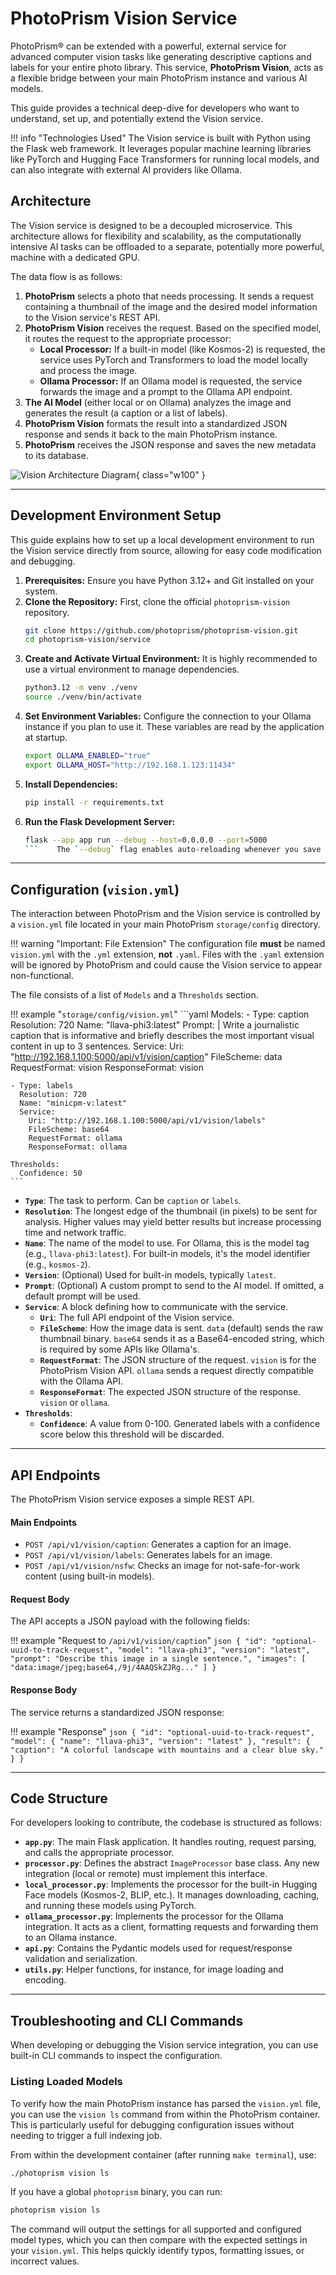 # PhotoPrism Vision Service

PhotoPrism® can be extended with a powerful, external service for advanced computer vision tasks like generating descriptive captions and labels for your entire photo library. This service, **PhotoPrism Vision**, acts as a flexible bridge between your main PhotoPrism instance and various AI models.

This guide provides a technical deep-dive for developers who want to understand, set up, and potentially extend the Vision service.

!!! info "Technologies Used"
    The Vision service is built with Python using the Flask web framework. It leverages popular machine learning libraries like PyTorch and Hugging Face Transformers for running local models, and can also integrate with external AI providers like Ollama.

## Architecture

The Vision service is designed to be a decoupled microservice. This architecture allows for flexibility and scalability, as the computationally intensive AI tasks can be offloaded to a separate, potentially more powerful, machine with a dedicated GPU.

The data flow is as follows:

1.  **PhotoPrism** selects a photo that needs processing. It sends a request containing a thumbnail of the image and the desired model information to the Vision service's REST API.
2.  **PhotoPrism Vision** receives the request. Based on the specified model, it routes the request to the appropriate processor:
    *   **Local Processor:** If a built-in model (like Kosmos-2) is requested, the service uses PyTorch and Transformers to load the model locally and process the image.
    *   **Ollama Processor:** If an Ollama model is requested, the service forwards the image and a prompt to the Ollama API endpoint.
3.  **The AI Model** (either local or on Ollama) analyzes the image and generates the result (a caption or a list of labels).
4.  **PhotoPrism Vision** formats the result into a standardized JSON response and sends it back to the main PhotoPrism instance.
5.  **PhotoPrism** receives the JSON response and saves the new metadata to its database.

![Vision Architecture Diagram](https://dl.photoprism.app/img/diagrams/photoprism-vision-ollama.svg){ class="w100" }

---

## Development Environment Setup

This guide explains how to set up a local development environment to run the Vision service directly from source, allowing for easy code modification and debugging.

1.  **Prerequisites:** Ensure you have Python 3.12+ and Git installed on your system.
2.  **Clone the Repository:** First, clone the official `photoprism-vision` repository.
    ```bash
    git clone https://github.com/photoprism/photoprism-vision.git
    cd photoprism-vision/service
    ```
3.  **Create and Activate Virtual Environment:** It is highly recommended to use a virtual environment to manage dependencies.
    ```bash
    python3.12 -m venv ./venv
    source ./venv/bin/activate
    ```
4.  **Set Environment Variables:** Configure the connection to your Ollama instance if you plan to use it. These variables are read by the application at startup.
    ```bash
    export OLLAMA_ENABLED="true"
    export OLLAMA_HOST="http://192.168.1.123:11434"
    ```
5.  **Install Dependencies:**
    ```bash
    pip install -r requirements.txt
    ```
6.  **Run the Flask Development Server:**
    ```bash
    flask --app app run --debug --host=0.0.0.0 --port=5000
    ```    The `--debug` flag enables auto-reloading whenever you save a change in the code, and `--host=0.0.0.0` makes the service accessible from other machines on your network, such as your main PhotoPrism instance.

---

## Configuration (`vision.yml`)

The interaction between PhotoPrism and the Vision service is controlled by a `vision.yml` file located in your main PhotoPrism `storage/config` directory.

!!! warning "Important: File Extension"
    The configuration file **must** be named `vision.yml` with the `.yml` extension, **not** `.yaml`. Files with the `.yaml` extension will be ignored by PhotoPrism and could cause the Vision service to appear non-functional.

The file consists of a list of `Models` and a `Thresholds` section.

!!! example "`storage/config/vision.yml`"
    ```yaml
    Models:
    - Type: caption
      Resolution: 720
      Name: "llava-phi3:latest"
      Prompt: |
        Write a journalistic caption that is informative and briefly describes the most important visual content in up to 3 sentences.
      Service:
        Uri: "http://192.168.1.100:5000/api/v1/vision/caption"
        FileScheme: data
        RequestFormat: vision
        ResponseFormat: vision

    - Type: labels
      Resolution: 720
      Name: "minicpm-v:latest"
      Service:
        Uri: "http://192.168.1.100:5000/api/v1/vision/labels"
        FileScheme: base64
        RequestFormat: ollama
        ResponseFormat: ollama

    Thresholds:
      Confidence: 50
    ```

*   **`Type`**: The task to perform. Can be `caption` or `labels`.
*   **`Resolution`**: The longest edge of the thumbnail (in pixels) to be sent for analysis. Higher values may yield better results but increase processing time and network traffic.
*   **`Name`**: The name of the model to use. For Ollama, this is the model tag (e.g., `llava-phi3:latest`). For built-in models, it's the model identifier (e.g., `kosmos-2`).
*   **`Version`**: (Optional) Used for built-in models, typically `latest`.
*   **`Prompt`**: (Optional) A custom prompt to send to the AI model. If omitted, a default prompt will be used.
*   **`Service`**: A block defining how to communicate with the service.
    *   **`Uri`**: The full API endpoint of the Vision service.
    *   **`FileScheme`**: How the image data is sent. `data` (default) sends the raw thumbnail binary. `base64` sends it as a Base64-encoded string, which is required by some APIs like Ollama's.
    *   **`RequestFormat`**: The JSON structure of the request. `vision` is for the PhotoPrism Vision API. `ollama` sends a request directly compatible with the Ollama API.
    *   **`ResponseFormat`**: The expected JSON structure of the response. `vision` or `ollama`.
*   **`Thresholds`**:
    *   **`Confidence`**: A value from 0-100. Generated labels with a confidence score below this threshold will be discarded.

---

## API Endpoints

The PhotoPrism Vision service exposes a simple REST API.

#### Main Endpoints

*   `POST /api/v1/vision/caption`: Generates a caption for an image.
*   `POST /api/v1/vision/labels`: Generates labels for an image.
*   `POST /api/v1/vision/nsfw`: Checks an image for not-safe-for-work content (using built-in models).

#### Request Body

The API accepts a JSON payload with the following fields:

!!! example "Request to `/api/v1/vision/caption`"
    ```json
    {
        "id": "optional-uuid-to-track-request",
        "model": "llava-phi3",
        "version": "latest",
        "prompt": "Describe this image in a single sentence.",
        "images": [
          "data:image/jpeg;base64,/9j/4AAQSkZJRg..."
        ]
    }
    ```

#### Response Body

The service returns a standardized JSON response:

!!! example "Response"
    ```json
    {
        "id": "optional-uuid-to-track-request",
        "model": {
            "name": "llava-phi3",
            "version": "latest"
        },
        "result": {
            "caption": "A colorful landscape with mountains and a clear blue sky."
        }
    }
    ```

---

## Code Structure

For developers looking to contribute, the codebase is structured as follows:

*   **`app.py`**: The main Flask application. It handles routing, request parsing, and calls the appropriate processor.
*   **`processor.py`**: Defines the abstract `ImageProcessor` base class. Any new integration (local or remote) must implement this interface.
*   **`local_processor.py`**: Implements the processor for the built-in Hugging Face models (Kosmos-2, BLIP, etc.). It manages downloading, caching, and running these models using PyTorch.
*   **`ollama_processor.py`**: Implements the processor for the Ollama integration. It acts as a client, formatting requests and forwarding them to an Ollama instance.
*   **`api.py`**: Contains the Pydantic models used for request/response validation and serialization.
*   **`utils.py`**: Helper functions, for instance, for image loading and encoding.

---

## Troubleshooting and CLI Commands

When developing or debugging the Vision service integration, you can use built-in CLI commands to inspect the configuration.

### Listing Loaded Models

To verify how the main PhotoPrism instance has parsed the `vision.yml` file, you can use the `vision ls` command from within the PhotoPrism container. This is particularly useful for debugging configuration issues without needing to trigger a full indexing job.

From within the development container (after running `make terminal`), use:

```bash
./photoprism vision ls
```

If you have a global `photoprism` binary, you can run:

```bash
photoprism vision ls
```

The command will output the settings for all supported and configured model types, which you can then compare with the expected settings in your `vision.yml`. This helps quickly identify typos, formatting issues, or incorrect values.